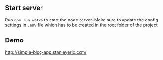 ## Start server

Run `npm run watch` to start the node server. Make sure to update the config settings in `.env` file which has to be created in the root folder of the project

## Demo

http://simple-blog-app.stanleyeric.com/
